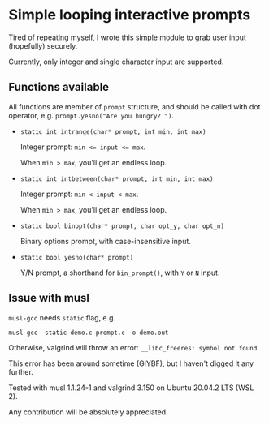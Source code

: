 #   Simple looping interactive prompts

Tired of repeating myself,
I wrote this simple module to grab user input (hopefully) securely.

Currently, only integer and single character input are supported.

##  Functions available

All functions are member of `prompt` structure,
and should be called with dot operator,
e.g. `prompt.yesno("Are you hungry? ")`.

- `static int intrange(char* prompt, int min, int max)`

  Integer prompt: `min <= input <= max`.
  
  When `min > max`, you'll get an endless loop.

- `static int intbetween(char* prompt, int min, int max)`

  Integer prompt: `min < input < max`.
  
  When `min > max`, you'll get an endless loop.

- `static bool binopt(char* prompt, char opt_y, char opt_n)`

  Binary options prompt, with case-insensitive input.

- `static bool yesno(char* prompt)`

  Y/N prompt, a shorthand for `bin_prompt()`, with `Y` or `N` input.

##  Issue with musl

`musl-gcc` needs `static` flag, e.g.

```
musl-gcc -static demo.c prompt.c -o demo.out
```

Otherwise, valgrind will throw an error: `__libc_freeres: symbol not found`.

This error has been around sometime (GIYBF),
but I haven't digged it any further.

Tested with musl 1.1.24-1 and valgrind 3.150 on Ubuntu 20.04.2 LTS (WSL 2).

Any contribution will be absolutely appreciated.
